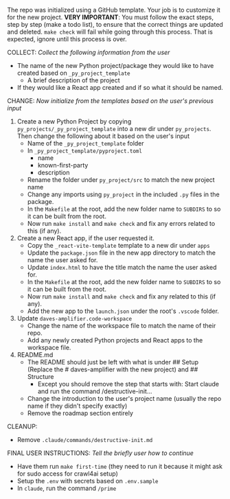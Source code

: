 The repo was initialized using a GitHub template. Your job is to customize it for the new project.
**VERY IMPORTANT**: You must follow the exact steps, step by step (make a todo list), to ensure that the correct things are updated and deleted.
`make check` will fail while going through this process. That is expected, ignore until this process is over.

COLLECT: 
*Collect the following information from the user*
- The name of the new Python project/package they would like to have created based on `_py_project_template`
  - A brief description of the project
- If they would like a React app created and if so what it should be named.

CHANGE:
*Now initialize from the templates based on the user's previous input*
1. Create a new Python Project by copying `py_projects/_py_project_template` into a new dir under `py_projects`. Then change the following about it based on the user's input
   - Name of the `_py_project_template` folder
   - In `_py_project_template/pyproject.toml`
     - name
     - known-first-party
     - description
   - Rename the folder under `py_project/src` to match the new project name
   - Change any imports using `py_project` in the included `.py` files in the package.
   - In the `Makefile` at the root, add the new folder name to `SUBDIRS` to so it can be built from the root.
   - Now run `make install` and `make check` and fix any errors related to this (if any).
2. Create a new React app, if the user requested it.
   - Copy the `_react-vite-template` template to a new dir under `apps`
   - Update the `package.json` file in the new app directory to match the name the user asked for.
   - Update  `index.html` to have the title match the name the user asked for.
   - In the `Makefile` at the root, add the new folder name to `SUBDIRS` to so it can be built from the root.
   - Now run `make install` and `make check` and fix any related to this (if any).
   - Add the new app to the `launch.json` under the root's `.vscode` folder.
3. Update `daves-amplifier.code-workspace`
   - Change the name of the workspace file to match the name of their repo.
   - Add any newly created Python projects and React apps to the workspace file.
4. README.md
   - The README should just be left with what is under ## Setup (Replace the # daves-amplifier with the new project) and ## Structure
     - Except you should remove the step that starts with: Start claude and run the command /destructive-init...
   - Change the introduction to the user's project name (usually the repo name if they didn't specify exactly)
   - Remove the roadmap section entirely

CLEANUP:
- Remove `.claude/commands/destructive-init.md`

FINAL USER INSTRUCTIONS:
*Tell the briefly user how to continue*
- Have them run `make first-time` (they need to run it because it might ask for sudo access for crawl4ai setup)
- Setup the `.env` with secrets based on `.env.sample`
- In `claude`, run the command `/prime`
